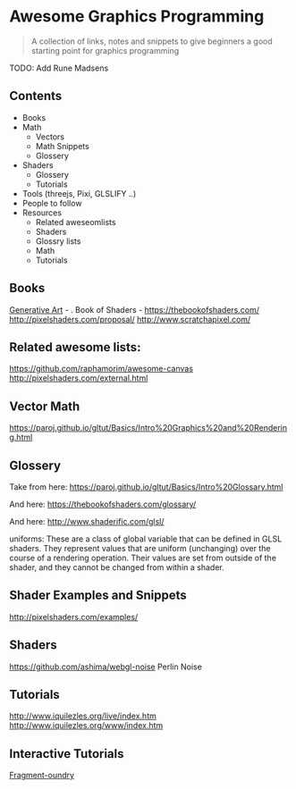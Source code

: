 # Awesome Graphics Programming
> A collection of links, notes and snippets to give beginners a good starting point for graphics programming

TODO: Add Rune Madsens

## Contents
* Books
* Math
  * Vectors
  * Math Snippets
  * Glossery
* Shaders
  * Glossery
  * Tutorials
* Tools (threejs, Pixi, GLSLIFY ..)
* People to follow
* Resources
  * Related aweseomlists
  * Shaders
  * Glossry lists
  * Math
  * Tutorials

## Books
[Generative Art]() - .
Book of Shaders - https://thebookofshaders.com/
http://pixelshaders.com/proposal/
http://www.scratchapixel.com/


## Related awesome lists:
https://github.com/raphamorim/awesome-canvas
http://pixelshaders.com/external.html


## Vector Math
https://paroj.github.io/gltut/Basics/Intro%20Graphics%20and%20Rendering.html

## Glossery
Take from here:
https://paroj.github.io/gltut/Basics/Intro%20Glossary.html

And here:
https://thebookofshaders.com/glossary/

And here:
http://www.shaderific.com/glsl/

uniforms:
These are a class of global variable that can be defined in GLSL shaders. They represent values that are uniform (unchanging) over the course of a rendering operation. Their values are set from outside of the shader, and they cannot be changed from within a shader.

## Shader Examples and Snippets
http://pixelshaders.com/examples/

## Shaders
https://github.com/ashima/webgl-noise Perlin Noise

## Tutorials
http://www.iquilezles.org/live/index.htm
http://www.iquilezles.org/www/index.htm

## Interactive Tutorials
[Fragment-oundry](http://hughsk.io/fragment-foundry)

